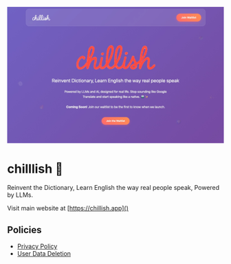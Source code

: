 ![chillish landing page](./landing-page.jpeg)

# chilllish 📕
Reinvent the Dictionary, Learn English the way real people speak, Powered by LLMs.

Visit main website at [https://chillish.app]()

## Policies
- [Privacy Policy](./privacy.html)
- [User Data Deletion](./data-deletion.html)
